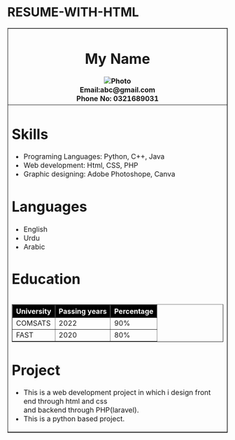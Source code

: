 # RESUME-WITH-HTML
<!DOCTYPE html>
<html lang="en">

<head>
    <meta charset="UTF-8">
    <meta http-equiv="X-UA-Compatible" content="IE=edge">
    <meta name="viewport" content="width=device-width, initial-scale=1.0">
    <title>My CV</title>
</head>

<body>
    <table align="center" , width="45%" , border="1">
        <tr>
            <th>
                <h1>My Name</h1>
                <img src="Images/Screenshot (650).png" alt="Photo"><br> Email:abc@gmail.com <br> Phone No: 0321689031
            </th>
        </tr>
        <td>
            <table>
                <h1>
                    Skills
                </h1>
                <ul>
                    <li>Programing Languages: Python, C++, Java</li>
                    <li>Web development: Html, CSS, PHP</li>
                    <li>Graphic designing: Adobe Photoshope, Canva</li>
                </ul>
                <h1>Languages</h1>
                <ul>
                    <li>English</li>
                    <li>Urdu</li>
                    <li>Arabic</li>
                </ul>
                <h1>Education</h1>
                <table border="1" align="center">
                    <tr style="background-color:black; color:white">
                        <th>University</th>
                        <th>Passing years</th>
                        <th>Percentage</th>
                    </tr>
                    <tr>
                        <td>COMSATS</td>
                        <td>2022</td>
                        <td>90%</td>
                    </tr>
                    <tr>
                        <td>FAST</td>
                        <td>2020</td>
                        <td>80%</td>
                    </tr>
                </table>
                <h1>Project</h1>
                <ul>
                    <li>This is a web development project in which i design front end through html and css <br> and backend through PHP(laravel).</li>
                    <li>This is a python based project.</li>
                </ul>
            </table>
        </td>
    </table>
</body>

</html>
